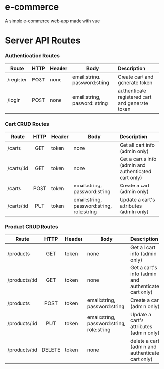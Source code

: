 # e-commerce

A simple e-commerce web-app made with vue

# Server API Routes


### Authentication Routes

| Route         | HTTP          | Header | Body| Description          | 
| ------------- |:-------------:|-----------| ------------| :------------------- |
| /register     | POST      |none  | email:string, password:string | Create cart and generate token   | 
| /login| POST | none | email:string, pasword: string | authenticate registered cart and generate token |

### Cart CRUD Routes

| Route         | HTTP          | Header | Body| Description          | 
| ------------- |:-------------:|-----------| ------------| :------------------- |
| /carts    | GET   |token  | none |Get all cart info (admin only)   | 
| /carts/:id| GET | token | none | Get a cart's info (admin and authenticated cart only) |
| /carts    | POST   |token  | email:string, password:string |Create  a cart (admin only)   | 
| /carts/:id    | PUT |token  | email:string, password:string, role:string |Update a cart's attributes (admin only)   |

### Product CRUD Routes
| Route         | HTTP          | Header | Body| Description          | 
| ------------- |:-------------:|-----------| ------------| :------------------- |
| /products    | GET   |token  | none |Get all cart info (admin only)   | 
| /products/:id| GET | token | none | Get a cart's info (admin and authenticated cart only) |
| /products    | POST   |token  | email:string, password:string |Create  a cart (admin only)   | 
| /products/:id    | PUT |token  | email:string, password:string, role:string |Update a cart's attributes (admin only)   |
| /products/:id    | DELETE |token  | none |delete a cart (admin and authenticated cart only)   |